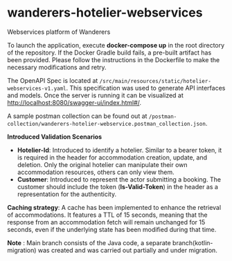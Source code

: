 # wanderers-hotelier-webservices
Webservices platform of Wanderers

To launch the application, execute **docker-compose up** in the root directory of the repository. If the Docker Gradle build fails, a pre-built artifact has been provided. Please follow the instructions in the Dockerfile to make the necessary modifications and retry.

The OpenAPI Spec is located at `/src/main/resources/static/hotelier-webservices-v1.yaml`. This specification was used to generate API interfaces and models. Once the server is running it can be visualized at [http://localhost:8080/swagger-ui/index.html#/](http://localhost:8080/swagger-ui/index.html#/).

A sample postman collection can be found out at `/postman-collection/wanderers-hotelier-webservice.postman_collection.json`. 

****Introduced Validation Scenarios****
* **Hotelier-Id**: Introduced to identify a hotelier. Similar to a bearer token, it is required in the header for accommodation creation, update, and deletion. Only the original hotelier can manipulate their own accommodation resources, others can only view them.
* **Customer**: Introduced to represent the actor submitting a booking. The customer should include the token (**Is-Valid-Token**) in the header as a representation for the authenticity.

**Caching strategy**:
A cache has been implemented to enhance the retrieval of accommodations. It features a TTL of 15 seconds, meaning that the response from an accommodation fetch will remain unchanged for 15 seconds, even if the underlying state has been modified during that time.

**Note** : 
Main branch consists of the Java code, a separate branch(kotlin-migration) was created and was carried out partially and under migration.